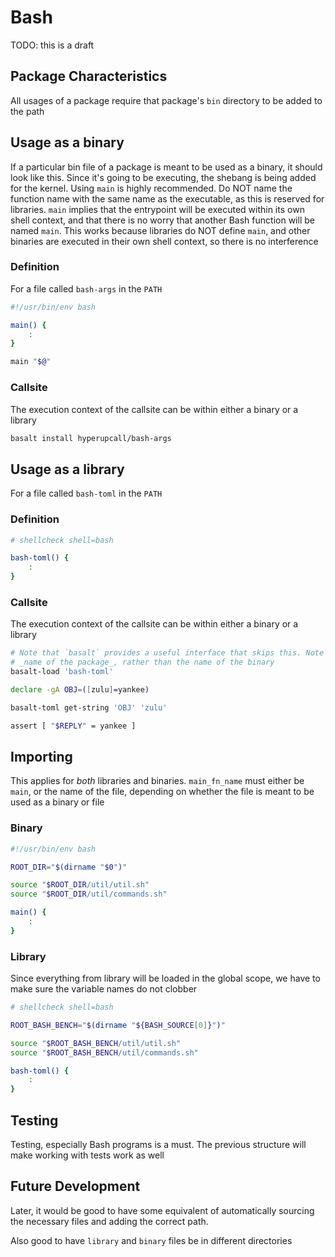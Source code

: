 # Bash

TODO: this is a draft

## Package Characteristics

All usages of a package require that package's `bin` directory to be added to the path

## Usage as a binary

If a particular bin file of a package is meant to be used as a binary, it should look like this. Since it's going to be executing, the shebang is being added for the kernel. Using `main` is highly recommended. Do NOT name the function name with the same name as the executable, as this is reserved for libraries. `main` implies that the entrypoint will be executed within its own shell context, and that there is no worry that another Bash function will be named `main`. This works because libraries do NOT define `main`, and other binaries are executed in their own shell context, so there is no interference

### Definition

For a file called `bash-args` in the `PATH`

```sh
#!/usr/bin/env bash

main() {
	:
}

main "$@"
```

### Callsite

The execution context of the callsite can be within either a binary or a library

```sh
basalt install hyperupcall/bash-args
```

## Usage as a library

For a file called `bash-toml` in the `PATH`

### Definition

```sh
# shellcheck shell=bash

bash-toml() {
	:
}
```

### Callsite

The execution context of the callsite can be within either a binary or a library

```sh
# Note that `basalt` provides a useful interface that skips this. Note that `bash-toml` HERE is the
# _name of the package_, rather than the name of the binary
basalt-load 'bash-toml'

declare -gA OBJ=([zulu]=yankee)

basalt-toml get-string 'OBJ' 'zulu'

assert [ "$REPLY" = yankee ]
```

## Importing

This applies for _both_ libraries and binaries. `main_fn_name` must either be `main`, or the name of the file, depending on whether the file is meant to be used as a binary or file

### Binary

```sh
#!/usr/bin/env bash

ROOT_DIR="$(dirname "$0")"

source "$ROOT_DIR/util/util.sh"
source "$ROOT_DIR/util/commands.sh"

main() {
	:
}
```

### Library

Since everything from library will be loaded in the global scope, we have to make sure the variable names do not clobber

```sh
# shellcheck shell=bash

ROOT_BASH_BENCH="$(dirname "${BASH_SOURCE[0]}")"

source "$ROOT_BASH_BENCH/util/util.sh"
source "$ROOT_BASH_BENCH/util/commands.sh"

bash-toml() {
	:
}
```

## Testing

Testing, especially Bash programs is a must. The previous structure will make working with tests work as well

## Future Development

Later, it would be good to have some equivalent of automatically sourcing the necessary files and adding the correct path.

Also good to have `library` and `binary` files be in different directories
